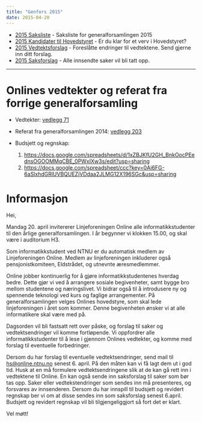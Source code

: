 ```yaml
---
title: "Genfors 2015"
date: 2015-04-20
---
```


* [2015 Saksliste](/generalforsamlinger/2015/saksliste) - Saksliste for generalforsamlingen 2015
* [2015 Kandidater til Hovedstyret](/generalforsamlinger/2015/valg) - Er du klar for et verv i Hovedstyret?
* [2015 Vedtektsforslag](/generalforsamlinger/2015/vedtekstforslag) - Foreslåtte endringer til vedtektene. Send gjerne inn ditt forslag.
* [2015 Saksforslag](/generalforsamlinger/2015/saksforslag) - Alle innsendte saker vil bli tatt opp.

---

# Onlines vedtekter og referat fra forrige generalforsamling 

* Vedtekter: [vedlegg 71](https://wiki.online.ntnu.no/attachments/71-vedtekter.pdf)
* Referat fra generalforsamlingen 2014: [vedlegg 203](https://wiki.online.ntnu.no/attachments/203-genfors2014.pdf)
* Budsjett og regnskap:     

    1. https://docs.google.com/spreadsheets/d/1xZBJKfU2GH_BnkOocPEednsOGOOMMqCBE_0PWxIXw3s/edit?usp=sharing
    2. https://docs.google.com/spreadsheet/ccc?key=0Ai6FG-6aSlxhdGRlUVBQUEZjVDdaa2JLMG12X196SGc&usp=sharing

# Informasjon

Hei,

Mandag 20. april invitererer Linjeforeningen Online alle informatikkstudenter til den årlige generalforsamlingen. I år begynner vi klokken 15.00, og skal være i auditorium H3.  

Som informatikkstudent ved NTNU er du automatisk medlem av Linjeforeningen Online. Medlem av linjeforeningen inkluderer også pensjonistkomiteen, Eldstrådet, og utnevnte æresmedlemmer.  

Online jobber kontinuerlig for å gjøre informatikkstudentenes hverdag bedre. Dette gjør vi ved å arrangere sosiale begivenheter, samt bygge bro mellom studentene og næringslivet. Vi bidrar også til å introdusere ny og spennende teknologi ved kurs og faglige arrangementer. På generalforsamlingen velges Onlines hovedstyre, som skal lede linjeforeningen i året som kommer. Denne begivenheten ønsker vi at alle informatikere skal være med på.  

Dagsorden vil bli fastsatt rett over påske, og forslag til saker og vedtektsendringer vil komme fortløpende. Vi oppfordrer alle informatikkstudenter til å lese i gjennom Onlines vedtekter, og komme med forslag til eventuelle forbedringer.  

Dersom du har forslag til eventuelle vedtektsendringer, send mail til hs@online.ntnu.no senest 6. april. På den måten kan vi få lagt dem ut i god tid. Husk at en må formulere vedtektsendringene slik at de kan gå rett inn i vedtektene til Online. En kan også sende inn saksforslag til saker som bør tas opp. Saker eller vedtekstendringer som sendes inn må presenteres, og forsvares av innsenderen. Dersom du har innspill til budsjett og revidert regnskap ber vi om at disse sendes inn som saksforslag senest 6.april. Budsjett og revidert regnskap vil bli tilgjengeliggjort så fort det er klart. 

Vel møtt!